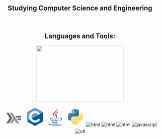 <div align="center">

## Studying Computer Science and Engineering
  
<br>

##  Languages and Tools:

<p align="center">
  <img width="276" height="180" src="https://github-readme-stats.vercel.app/api/top-langs/?username=JoaoRod03&theme=highcontrast&show_icons=true&hide_border=false&layout=compact" >
</p>


<p align="center">
<img src="https://raw.githubusercontent.com/github/explore/80688e429a7d4ef2fca1e82350fe8e3517d3494d/topics/haskell/haskell.png" alt="Haskell" height="60" style="vertical-align:top; margin:4px"> 
<img src="https://raw.githubusercontent.com/devicons/devicon/master/icons/c/c-original.svg" alt="c" width="60" height="60"/>
<img src="https://raw.githubusercontent.com/devicons/devicon/master/icons/java/java-original.svg" alt="java" width="60" height="60"/>
<img src="https://raw.githubusercontent.com/devicons/devicon/master/icons/python/python-original.svg" alt="python" width="60" height="60"/>
<img src="https://upload.wikimedia.org/wikipedia/commons/6/61/HTML5_logo_and_wordmark.svg" alt="html" width="60" height="60"/>
<img src="https://upload.wikimedia.org/wikipedia/commons/d/d5/CSS3_logo_and_wordmark.svg" alt="html" width="60" height="60"/>
<img src="https://symbols.getvecta.com/stencil_28/61_sql-database-generic.90b41636a8.svg" alt="html" width="60" height="60"/>
<img src="https://cdn.worldvectorlogo.com/logos/javascript-1.svg" alt="javascript" width="60" height="60"/>
<img src="https://cdn.worldvectorlogo.com/logos/c--4.svg" alt="c#" width="60" height="60"/>
</p>
</div>
